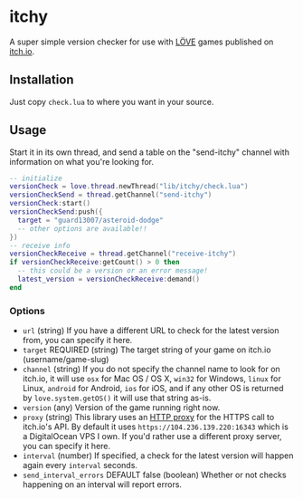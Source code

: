 # itchy

A super simple version checker for use with [LÖVE](https://love2d.org) games
published on [itch.io](https://itch.io/).

## Installation

Just copy `check.lua` to where you want in your source.

## Usage

Start it in its own thread, and send a table on the "send-itchy" channel with
information on what you're looking for.

```lua
-- initialize
versionCheck = love.thread.newThread("lib/itchy/check.lua")
versionCheckSend = thread.getChannel("send-itchy")
versionCheck:start()
versionCheckSend:push({
  target = "guard13007/asteroid-dodge"
  -- other options are available!!
})
-- receive info
versionCheckReceive = thread.getChannel("receive-itchy")
if versionCheckReceive:getCount() > 0 then
  -- this could be a version or an error message!
  latest_version = versionCheckReceive:demand()
end
```

### Options

* `url` (string) If you have a different URL to check for the latest version
  from, you can specify it here.
* `target` REQUIRED (string) The target string of your game on itch.io
  (username/game-slug)
* `channel` (string) If you do not specify the channel name to look for on
  itch.io, it will use `osx` for Mac OS / OS X, `win32` for Windows, `linux` for
  Linux, `android` for Android, `ios` for iOS, and if any other OS is returned
  by `love.system.getOS()` it will use that string as-is.
* `version` (any) Version of the game running right now.
* `proxy` (string) This library uses an [HTTP proxy](https://github.com/Guard13007/insecure-proxy)
  for the HTTPS call to itch.io's API. By default it uses `https://104.236.139.220:16343`
  which is a DigitalOcean VPS I own. If you'd rather use a different proxy
  server, you can specify it here.
* `interval` (number) If specified, a check for the latest version will happen
  again every `interval` seconds.
* `send_interval_errors` DEFAULT false (boolean) Whether or not checks happening
  on an interval will report errors.
